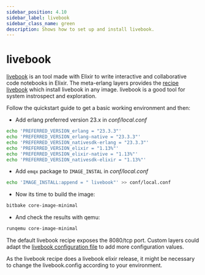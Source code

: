 ```yaml
---
sidebar_position: 4.10
sidebar_label: livebook
sidebar_class_name: green
description: Shows how to set up and install livebook.
---
```


# livebook

[livebook](https://livebook.dev/) is an tool made with Elixir to write
interactive and collaborative code notebooks in Elixir. The meta-erlang layers
provides the
[recipe livebook](https://github.com/meta-erlang/meta-erlang/blob/master/recipes-devtools/livebook)
which install livebook in any image. livebook is a good tool for system
instrospect and exploration.

Follow the quickstart guide to get a basic working environment and then:

- Add erlang preferred version 23.x in _conf/local.conf_

```bash
echo 'PREFERRED_VERSION_erlang = "23.3.3"'
echo 'PREFERRED_VERSION_erlang-native = "23.3.3"'
echo 'PREFERRED_VERSION_nativesdk-erlang = "23.3.3"'
echo 'PREFERRED_VERSION_elixir = "1.13%"'
echo 'PREFERRED_VERSION_elixir-native = "1.13%"'
echo 'PREFERRED_VERSION_nativesdk-elixir = "1.13%"'
```

- Add `emqx` package to `IMAGE_INSTAL` in _conf/local.conf_

```bash
echo 'IMAGE_INSTALL:append = " livebook"' >> conf/local.conf
```

- Now its time to build the image:

```bash
bitbake core-image-minimal
```

- And check the results with qemu:

```bash
runqemu core-image-minimal
```

The default livebook recipe exposes the 8080/tcp port. Custom layers could adapt
the
[livebook configuration file](https://github.com/meta-erlang/meta-erlang/blob/master/recipes-devtools/livebook/files/livebook.config)
to add more configuration values.

As the livebook recipe does a livebook elixir release, it might be necessary to
change the livebook.config according to your environment.
